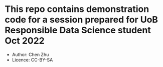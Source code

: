 # This repo contains demonstration code for a session prepared for UoB Responsible Data Science student Oct 2022

- Author: Chen Zhu
- Licence: CC-BY-SA

